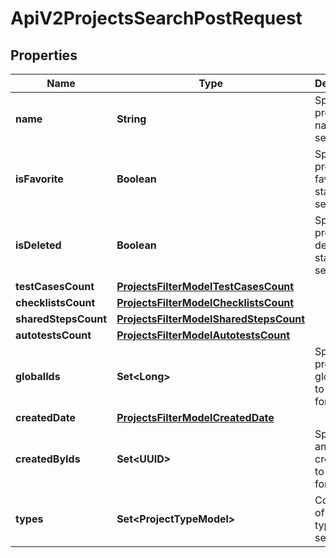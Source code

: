 

# ApiV2ProjectsSearchPostRequest


## Properties

| Name | Type | Description | Notes |
|------------ | ------------- | ------------- | -------------|
|**name** | **String** | Specifies a project name to search for |  [optional] |
|**isFavorite** | **Boolean** | Specifies a project favorite status to search for |  [optional] |
|**isDeleted** | **Boolean** | Specifies a project deleted status to search for |  [optional] |
|**testCasesCount** | [**ProjectsFilterModelTestCasesCount**](ProjectsFilterModelTestCasesCount.md) |  |  [optional] |
|**checklistsCount** | [**ProjectsFilterModelChecklistsCount**](ProjectsFilterModelChecklistsCount.md) |  |  [optional] |
|**sharedStepsCount** | [**ProjectsFilterModelSharedStepsCount**](ProjectsFilterModelSharedStepsCount.md) |  |  [optional] |
|**autotestsCount** | [**ProjectsFilterModelAutotestsCount**](ProjectsFilterModelAutotestsCount.md) |  |  [optional] |
|**globalIds** | **Set&lt;Long&gt;** | Specifies a project global IDs to search for |  [optional] |
|**createdDate** | [**ProjectsFilterModelCreatedDate**](ProjectsFilterModelCreatedDate.md) |  |  [optional] |
|**createdByIds** | **Set&lt;UUID&gt;** | Specifies an autotest creator IDs to search for |  [optional] |
|**types** | **Set&lt;ProjectTypeModel&gt;** | Collection of project types to search for |  [optional] |



